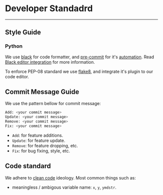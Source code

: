 # Developer Standadrd

---

## Style Guide

### Python

We use [black](https://github.com/psf/black) for code formatter, and
[pre-commit](https://pre-commit.com/) for it's
[automation](https://github.com/psf/black#version-control-integration). Read
[Black editor integration](https://github.com/psf/black#editor-integration) for
more information.

To enforce PEP-08 standard we use [flake8](http://flake8.pycqa.org/en/latest/),
and integrate it's plugin to our code editor.

## Commit Message Guide

We use the pattern bellow for commit message:

``` bash
Add: <your commit message>
Update: <your commit message>
Remove: <your commit message>
Fix: <your commit message>
```
- `Add`: for feature additions.
- `Update`: for feature update.
- `Remove`: for feature dropping, etc.
- `Fix`: for bug fixing, style, etc.

## Code standard

We adhere to [clean code](https://www.oreilly.com/library/view/clean-code/9780136083238/)
ideology. Most common things such as:

- meaningless / ambigous variable name: `x`, `y`, `ymdstr`.
